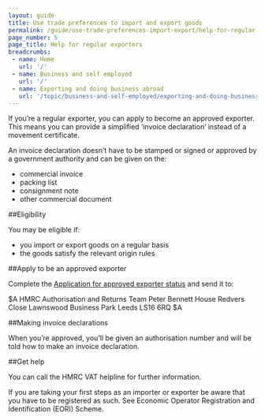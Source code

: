 ```yaml
---
layout: guide
title: Use trade preferences to import and export goods
permalink: /guide/use-trade-preferences-import-export/help-for-regular-exporters.html
page_number: 5
page_title: Help for regular exporters
breadcrumbs:
 - name: Home
   url: '/'
 - name: Business and self employed
   url: '/'
 - name: Exporting and doing business abroad
   url: '/topic/business-and-self-employed/exporting-and-doing-business-abroad.html'   
---
```


If you’re a regular exporter, you can apply to become an approved exporter. This means you can provide a simplified ‘invoice declaration’ instead of a movement certificate. 

An invoice declaration doesn’t have to be stamped or signed or approved by a government authority and can be given on the:

- commercial invoice
- packing list
- consignment note
- other commercial document

##Eligibility

You may be eligible if:

- you import or export goods on a regular basis
- the goods satisfy the relevant origin rules

##Apply to be an approved exporter

Complete the [Application for approved exporter status](https://public-online.hmrc.gov.uk/lc/content/xfaforms/profiles/forms.html?contentRoot=repository:///Applications/Customs/1.0/C1454&template=C1454.xdp) and send it to: 

$A
HMRC Authorisation and Returns Team 
Peter Bennett House 
Redvers Close 
Lawnswood Business Park 
Leeds 
LS16 6RQ 
$A

##Making invoice declarations

When you’re approved, you’ll be given an authorisation number and will be told how to make an invoice declaration. 

##Get help

You can call the HMRC VAT helpline for further information.

If you are taking your first steps as an importer or exporter be aware that you have to be registered as such. See Economic Operator Registration and Identification (EORI) Scheme.



